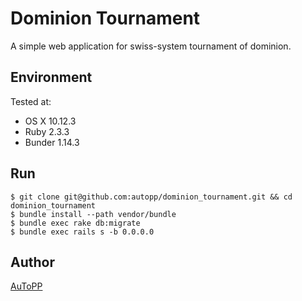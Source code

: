 # Dominion Tournament

A simple web application for swiss-system tournament of dominion.

## Environment

Tested at:

- OS X 10.12.3
- Ruby 2.3.3
- Bunder 1.14.3

## Run

```
$ git clone git@github.com:autopp/dominion_tournament.git && cd dominion_tournament
$ bundle install --path vendor/bundle
$ bundle exec rake db:migrate
$ bundle exec rails s -b 0.0.0.0
```

## Author

[AuToPP](https://twitter.com/AuToPP)
